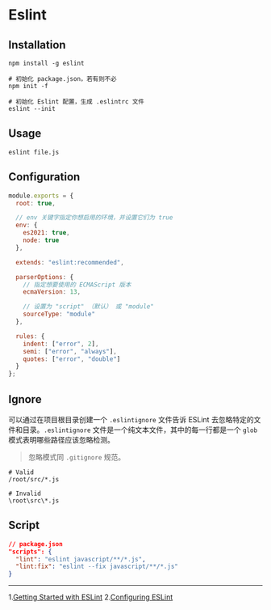 # Eslint

## Installation

```shell
npm install -g eslint

# 初始化 package.json，若有则不必
npm init -f

# 初始化 Eslint 配置，生成 .eslintrc 文件
eslint --init
```

## Usage

```shell
eslint file.js
```

## Configuration

```js
module.exports = {
  root: true,

  // env 关键字指定你想启用的环境，并设置它们为 true
  env: {
    es2021: true,
    node: true
  },

  extends: "eslint:recommended",

  parserOptions: {
    // 指定想要使用的 ECMAScript 版本
    ecmaVersion: 13,

    // 设置为 "script" （默认） 或 "module"
    sourceType: "module"
  },

  rules: {
    indent: ["error", 2],
    semi: ["error", "always"],
    quotes: ["error", "double"]
  }
};
```

## Ignore

可以通过在项目根目录创建一个 `.eslintignore` 文件告诉 ESLint 去忽略特定的文件和目录。`.eslintignore` 文件是一个纯文本文件，其中的每一行都是一个 `glob` 模式表明哪些路径应该忽略检测。

> 忽略模式同 `.gitignore` 规范。

```shell
# Valid
/root/src/*.js

# Invalid
\root\src\*.js
```

## Script

```json
// package.json
"scripts": {
  "lint": "eslint javascript/**/*.js",
  "lint:fix": "eslint --fix javascript/**/*.js"
}
```

---

1.[Getting Started with ESLint](http://eslint.cn/docs/user-guide/getting-started)
2.[Configuring ESLint](http://eslint.cn/docs/user-guide/configuring)
